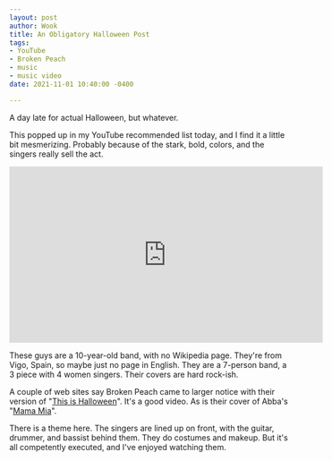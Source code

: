 ```yaml
---
layout: post
author: Wook
title: An Obligatory Halloween Post
tags:
- YouTube
- Broken Peach
- music
- music video
date: 2021-11-01 10:40:00 -0400

---
```

A day late for actual Halloween, but whatever.

This popped up in my YouTube recommended list today, and I find it a little bit mesmerizing.  Probably because of the stark, bold, colors, and the singers really sell the act.

<iframe width="560" height="315" src="https://www.youtube-nocookie.com/embed/Q45yicposyI" title="Broken Peach - Tainted Love" frameborder="0" allowfullscreen></iframe>

These guys are a 10-year-old band, with no Wikipedia page.  They're from Vigo, Spain, so maybe just no page in English.  They are a 7-person band, a 3 piece with 4 women singers.  Their covers are hard rock-ish.

A couple of web sites say Broken Peach came to larger notice with their version of "[This is Halloween](https://www.youtube.com/watch?v=YNiI6C0142g "Tim Burton - This is Halloween (by Broken Peach)")".  It's a good video.  As is their cover of Abba's "[Mama Mia](https://www.youtube.com/watch?v=T3TFq7UUWSE "ABBA - Mamma Mia (by Broken Peach)")".

There is a theme here.  The singers are lined up on front, with the guitar, drummer, and bassist behind them.  They do costumes and makeup.  But it's all competently executed, and I've enjoyed watching them.